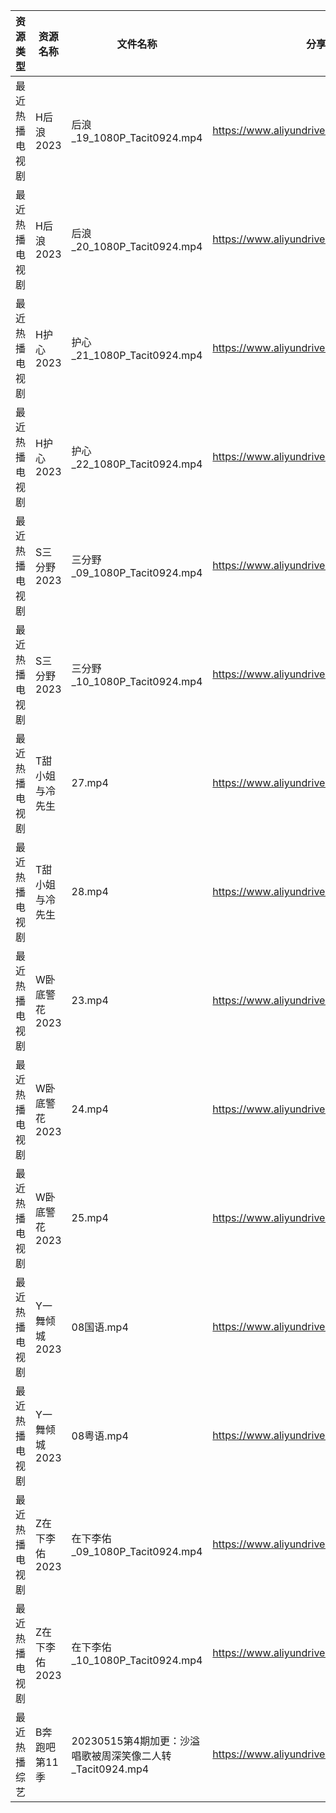 | 资源类型    | 资源名称      | 文件名称                                      | 分享链接                                      | 更新时间       |
| ------- | --------- | ----------------------------------------- | ----------------------------------------- | ---------- |
| 最近热播电视剧 | H后浪2023   | 后浪_19_1080P_Tacit0924.mp4                 | https://www.aliyundrive.com/s/Ez3GKYEjsy9 | 2023-05-25 |
| 最近热播电视剧 | H后浪2023   | 后浪_20_1080P_Tacit0924.mp4                 | https://www.aliyundrive.com/s/Ez3GKYEjsy9 | 2023-05-25 |
| 最近热播电视剧 | H护心2023   | 护心_21_1080P_Tacit0924.mp4                 | https://www.aliyundrive.com/s/9HkxgS4UCNB | 2023-05-25 |
| 最近热播电视剧 | H护心2023   | 护心_22_1080P_Tacit0924.mp4                 | https://www.aliyundrive.com/s/9HkxgS4UCNB | 2023-05-25 |
| 最近热播电视剧 | S三分野2023  | 三分野_09_1080P_Tacit0924.mp4                | https://www.aliyundrive.com/s/grfMSvWbXdD | 2023-05-25 |
| 最近热播电视剧 | S三分野2023  | 三分野_10_1080P_Tacit0924.mp4                | https://www.aliyundrive.com/s/grfMSvWbXdD | 2023-05-25 |
| 最近热播电视剧 | T甜小姐与冷先生  | 27.mp4                                    | https://www.aliyundrive.com/s/2nMQp859Cmw | 2023-05-25 |
| 最近热播电视剧 | T甜小姐与冷先生  | 28.mp4                                    | https://www.aliyundrive.com/s/2nMQp859Cmw | 2023-05-25 |
| 最近热播电视剧 | W卧底警花2023 | 23.mp4                                    | https://www.aliyundrive.com/s/AyAZwmJfSyh | 2023-05-25 |
| 最近热播电视剧 | W卧底警花2023 | 24.mp4                                    | https://www.aliyundrive.com/s/AyAZwmJfSyh | 2023-05-25 |
| 最近热播电视剧 | W卧底警花2023 | 25.mp4                                    | https://www.aliyundrive.com/s/AyAZwmJfSyh | 2023-05-25 |
| 最近热播电视剧 | Y一舞倾城2023 | 08国语.mp4                                  | https://www.aliyundrive.com/s/rJHcZFVa1Tf | 2023-05-25 |
| 最近热播电视剧 | Y一舞倾城2023 | 08粤语.mp4                                  | https://www.aliyundrive.com/s/rJHcZFVa1Tf | 2023-05-25 |
| 最近热播电视剧 | Z在下李佑2023 | 在下李佑_09_1080P_Tacit0924.mp4               | https://www.aliyundrive.com/s/XDyqjGPExFg | 2023-05-25 |
| 最近热播电视剧 | Z在下李佑2023 | 在下李佑_10_1080P_Tacit0924.mp4               | https://www.aliyundrive.com/s/XDyqjGPExFg | 2023-05-25 |
| 最近热播综艺  | B奔跑吧第11季  | 20230515第4期加更：沙溢唱歌被周深笑像二人转 _Tacit0924.mp4 | https://www.aliyundrive.com/s/T8hYCsGLYpy | 2023-05-25 |
